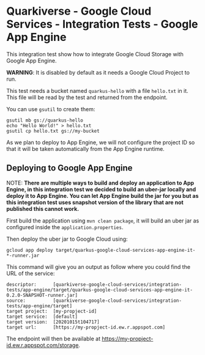 # Quarkiverse - Google Cloud Services - Integration Tests - Google App Engine

This integration test show how to integrate Google Cloud Storage with Google App Engine.

**WARNING**: It is disabled by default as it needs a Google Cloud Project to run.

This test needs a bucket named `quarkus-hello` with a file `hello.txt` in it.
This file will be read by the test and returned from the endpoint.

You can use `gsutil` to create them:

```
gsutil mb gs://quarkus-hello
echo "Hello World!" > hello.txt
gsutil cp hello.txt gs://my-bucket
```

As we plan to deploy to App Engine, we will not configure the project ID so that it will be taken automatically from the App Engine runtime.

## Deploying to Google App Engine

NOTE: __There are multiple ways to build and deploy an application to App Engine, in this integration test we decided to build an uber-jar locally and deploy it to App Engine.
You can let App Engine build the jar for you but as this integration test uses snapshot version of the library that are not published this cannot work.__

First build the application using `mvn clean package`, it will build an uber jar as configured inside the `application.properties`.

Then deploy the uber jar to Google Cloud using:

```
gcloud app deploy target/quarkus-google-cloud-services-app-engine-it-*-runner.jar
```

This command will give you an output as follow where you could find the URL of the service:
```
descriptor:      [quarkiverse-google-cloud-services/integration-tests/app-engine/target/quarkus-google-cloud-services-app-engine-it-0.2.0-SNAPSHOT-runner.jar]
source:          [quarkiverse-google-cloud-services/integration-tests/app-engine/target]
target project:  [my-propject-id]
target service:  [default]
target version:  [20201015t104717]
target url:      [https://my-propject-id.ew.r.appspot.com]
```

The endpoint will then be available at https://my-propject-id.ew.r.appspot.com/storage.